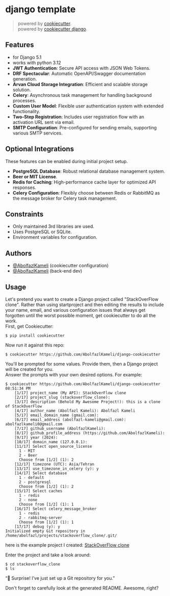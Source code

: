# django template

> powered by [cookiecutter](https://github.com/cookiecutter/cookiecutter). <br>
> powered by [cookiecutter django](https://github.com/cookiecutter/cookiecutter).

## Features

- for Django 5.1
- works with python 3.12
- **JWT Authentication**: Secure API access with JSON Web Tokens.
- **DRF Spectacular**: Automatic OpenAPI/Swagger documentation generation.
- **Arvan Cloud Storage Integration**: Efficient and scalable storage solution.
- **Celery**: Asynchronous task management for handling background processes.
- **Custom User Model**: Flexible user authentication system with extended functionality.
- **Two-Step Registration**: Includes user registration flow with an activation URL sent via email.
- **SMTP Configuration**: Pre-configured for sending emails, supporting various SMTP services.

## Optional Integrations

These features can be enabled during initial project setup.

- **PostgreSQL Database**: Robust relational database management system.
- **Beer or MIT License**.
- **Redis for Caching**: High-performance cache layer for optimized API responses.
- **Celery Configuration**: Flexibly choose between Redis or RabbitMQ as the message broker for Celery task management.

## Constraints

- Only maintained 3rd libraries are used.
- Uses PostgreSQL or SQLite.
- Environment variables for configuration.

## Authors

- [@AbolfazlKameli](https://github.com/AbolfazlKameli/) (cookiecutter configuration)
- [@AbolfazlKameli](https://github.com/AbolfazlKameli/) (back-end dev)

## Usage

Let's pretend you want to create a Django project called "StackOverFlow clone". Rather than using startproject and
then editing the results to include your name, email, and various configuration issues that always get forgotten until
the worst possible moment, get cookiecutter to do all the work.<br>
First, get Cookiecutter:

```shell
$ pip install cookiecutter
```

Now run it against this repo:

```shell
$ cookiecutter https://github.com/AbolfazlKameli/django-cookiecutter
```

You'll be prompted for some values. Provide them, then a Django project will be created for you. <br>
Answer the prompts with your own desired options. For example:

```shell
$ cookiecutter https://github.com/AbolfazlKameli/django-cookiecutter                                                                  08:51:34 PM
    [1/17] project_name (My API): StackOverFlow clone
    [2/17] project_slug (stackoverflow_clone): 
    [3/17] description (Behold My Awesome Project!): this is a clone of StackOverFlow
    [4/17] author_name (Abolfazl Kameli): Abolfazl Kameli
    [5/17] email_domain_name (gmail.com): 
    [6/17] email_address (abolfazl-kameli@gmail.com): abolfazlkameli0@gmail.com
    [7/17] github_username (AbolfazlKameli): 
    [8/17] github_profile_address (https://github.com/AbolfazlKameli): 
    [9/17] year (2024): 
    [10/17] domain_name (127.0.0.1): 
    [11/17] Select open_source_license
      1 - MIT
      2 - Beer
      Choose from [1/2] (1): 2
    [12/17] timezone (UTC): Asia/Tehran
    [13/17] use_timezone_in_celery (y): y
    [14/17] Select database
      1 - default
      2 - postgresql
      Choose from [1/2] (1): 2
    [15/17] Select caches
      1 - redis
      2 - none
      Choose from [1/2] (1): 1
    [16/17] Select celery_message_broker
      1 - redis
      2 - rabbitmq-server
      Choose from [1/2] (1): 1
    [17/17] debug (y): y
Initialized empty Git repository in /home/abolfazl/projects/stackoverflow_clone/.git/
```
here is the example project I created: [StackOverFlow clone](https://github.com/AbolfazlKameli/created-by-django-cookiecutter)

Enter the project and take a look around:

```shell
$ cd stackoverflow_clone
$ ls
```

“🎉 Surprise! I’ve just set up a Git repository for you.”

Don't forget to carefully look at the generated README. Awesome, right?
 

